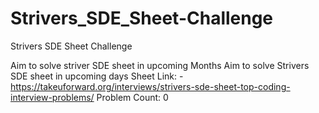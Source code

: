 # Strivers_SDE_Sheet-Challenge

Strivers SDE Sheet Challenge

Aim to solve striver SDE sheet in upcoming Months
Aim to solve Strivers SDE sheet in upcoming days
Sheet Link: - https://takeuforward.org/interviews/strivers-sde-sheet-top-coding-interview-problems/ 
Problem Count: 0
